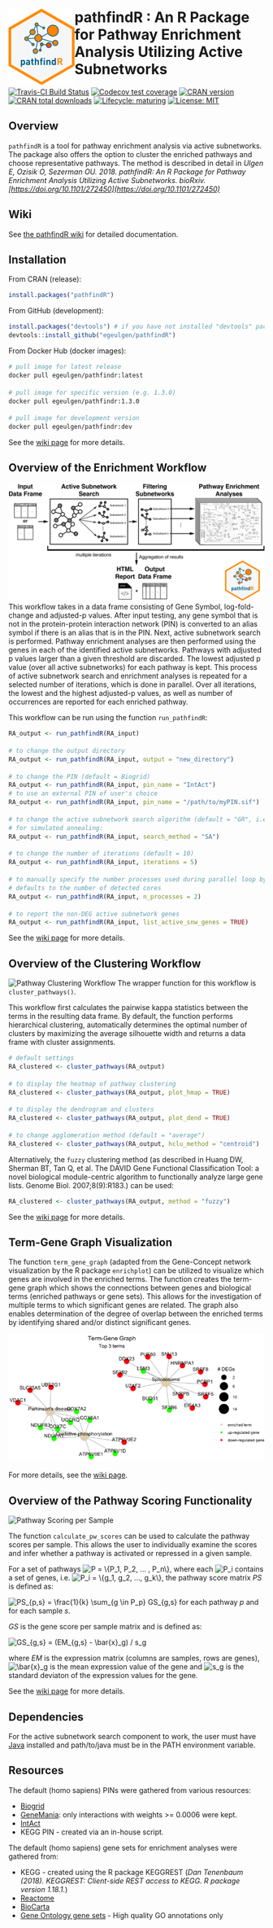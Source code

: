# <img src="man/figures/logo.png" align="left" height=150/> pathfindR : An R Package for Pathway Enrichment Analysis Utilizing Active Subnetworks

<!-- badges: start -->
[![Travis-CI Build Status](https://travis-ci.org/egeulgen/pathfindR.svg?branch=master)](https://travis-ci.org/egeulgen/pathfindR)
[![Codecov test coverage](https://codecov.io/gh/egeulgen/pathfindR/branch/master/graph/badge.svg)](https://codecov.io/gh/egeulgen/pathfindR)
[![CRAN version](http://www.r-pkg.org/badges/version-ago/pathfindR)](https://cran.r-project.org/package=pathfindR)
[![CRAN total downloads](https://cranlogs.r-pkg.org/badges/grand-total/pathfindR)](https://cran.r-project.org/package=pathfindR)
[![Lifecycle: maturing](https://img.shields.io/badge/lifecycle-maturing-blue.svg)](https://www.tidyverse.org/lifecycle/#maturing)
[![License: MIT](https://img.shields.io/badge/License-MIT-yellow.svg)](https://opensource.org/licenses/MIT)
<!-- badges: end -->

## Overview

`pathfindR` is a tool for pathway enrichment analysis via active subnetworks. The package also offers the option to cluster the enriched pathways and choose representative pathways. The method is described in detail in _Ulgen E, Ozisik O, Sezerman OU. 2018. pathfindR: An R Package for Pathway Enrichment Analysis Utilizing Active Subnetworks. bioRxiv. [https://doi.org/10.1101/272450](https://doi.org/10.1101/272450)_

## Wiki
See [the pathfindR wiki](https://github.com/egeulgen/pathfindR/wiki) for detailed documentation.

## Installation

From CRAN (release):
```r
install.packages("pathfindR")
```

From GitHub (development):
```r
install.packages("devtools") # if you have not installed "devtools" package
devtools::install_github("egeulgen/pathfindR")
```

From Docker Hub (docker images):
```bash
# pull image for latest release
docker pull egeulgen/pathfindr:latest

# pull image for specific version (e.g. 1.3.0)
docker pull egeulgen/pathfindr:1.3.0

# pull image for development version
docker pull egeulgen/pathfindr:dev
```

See the [wiki page](https://github.com/egeulgen/pathfindR/wiki/Installation) for more details.

## Overview of the Enrichment Workflow

![pathfindR Enrichment Workflow](./vignettes/pathfindr.png?raw=true "pathfindr Enrichment Workflow")
This workflow takes in a data frame consisting of Gene Symbol, log-fold-change and adjusted-p values. After input testing, any gene symbol that is not in the protein-protein interaction network (PIN) is converted to an alias symbol if there is an alias that is in the PIN. Next, active subnetwork search is performed. Pathway enrichment analyses are then performed using the genes in each of the identified active subnetworks. Pathways with adjusted p values larger than a given threshold are discarded. The lowest adjusted p value (over all active subnetworks) for each pathway is kept. This process of active subnetwork search and enrichment analyses is repeated for a selected number of iterations, which is done in parallel. Over all iterations, the lowest and the highest adjusted-p values, as well as number of occurrences are reported for each enriched pathway.

This workflow can be run using the function `run_pathfindR`:

```r
RA_output <- run_pathfindR(RA_input)

# to change the output directory
RA_output <- run_pathfindR(RA_input, output = "new_directory")

# to change the PIN (default = Biogrid)
RA_output <- run_pathfindR(RA_input, pin_name = "IntAct")
# to use an external PIN of user's choice
RA_output <- run_pathfindR(RA_input, pin_name = "/path/to/myPIN.sif")

# to change the active subnetwork search algorithm (default = "GR", i.e. greedy algorithm)
# for simulated annealing:
RA_output <- run_pathfindR(RA_input, search_method = "SA")

# to change the number of iterations (default = 10)
RA_output <- run_pathfindR(RA_input, iterations = 5) 

# to manually specify the number processes used during parallel loop by foreach
# defaults to the number of detected cores 
RA_output <- run_pathfindR(RA_input, n_processes = 2)

# to report the non-DEG active subnetwork genes
RA_output <- run_pathfindR(RA_input, list_active_snw_genes = TRUE)
```

See the [wiki page](https://github.com/egeulgen/pathfindR/wiki/Enrichment%20Documentation) for more details.

## Overview of the Clustering Workflow

![Pathway Clustering Workflow](./vignettes/pw_clustering.png?raw=true "Pathway Clustering Workflow")
The wrapper function for this workflow is `cluster_pathways()`.

This workflow first calculates the pairwise kappa statistics between the terms in the resulting data frame. By default, the function performs hierarchical clustering, automatically determines the optimal number of clusters by maximizing the average silhouette width and returns a data frame with cluster assignments.

```r
# default settings
RA_clustered <- cluster_pathways(RA_output)

# to display the heatmap of pathway clustering
RA_clustered <- cluster_pathways(RA_output, plot_hmap = TRUE)

# to display the dendrogram and clusters
RA_clustered <- cluster_pathways(RA_output, plot_dend = TRUE)

# to change agglomeration method (default = "average")
RA_clustered <- cluster_pathways(RA_output, hclu_method = "centroid")
```

Alternatively, the `fuzzy` clustering method (as described in Huang DW, Sherman BT, Tan Q, et al. The DAVID Gene Functional Classification Tool: a novel biological module-centric algorithm to functionally analyze large gene lists. Genome Biol. 2007;8(9):R183.) can be used:

```r
RA_clustered <- cluster_pathways(RA_output, method = "fuzzy")
```

See the [wiki page](https://github.com/egeulgen/pathfindR/wiki/Clustering%20Documentation) for more details.

## Term-Gene Graph Visualization

The function `term_gene_graph` (adapted from the Gene-Concept network visualization by the R package `enrichplot`) can be utilized to visualize which genes are involved in the enriched terms. The function creates the term-gene graph which shows the connections between genes and biological terms (enriched pathways or gene sets). This allows for the investigation of multiple terms to which significant genes are related. The graph also enables determination of the degree of overlap between the enriched terms by identifying shared and/or distinct significant genes.

![Term-Gene Graph](./vignettes/term_gene.png?raw=true "Term-Gene Graph")

For more details, see the [wiki page](https://github.com/egeulgen/pathfindR/wiki/Term-Gene-Graph).

## Overview of the Pathway Scoring Functionality

![Pathway Scoring per Sample](./vignettes/pw_score_hmap.png?raw=true "Pathway Scoring per Sample")
 
The function `calculate_pw_scores` can be used to calculate the pathway scores per sample. This allows the user to individually examine the scores and infer whether a pathway is activated or repressed in a given sample.

For a set of pathways <img src="https://latex.codecogs.com/gif.latex?\inline&space;P&space;=&space;\{P_1,&space;P_2,&space;...&space;,&space;P_n\}" title="P = \{P_1, P_2, ... , P_n\}" />, where each <img src="https://latex.codecogs.com/gif.latex?\inline&space;P_i" title="P_i" /> contains a set of genes, i.e. <img src="https://latex.codecogs.com/gif.latex?\inline&space;P_i&space;=&space;\{g_1,&space;g_2,&space;...,&space;g_k\}" title="P_i = \{g_1, g_2, ..., g_k\}" />, the pathway score matrix _PS_ is defined as:

<img src="https://latex.codecogs.com/gif.latex?\inline&space;PS_{p,s}&space;=&space;\frac{1}{k}&space;\sum_{g&space;\in&space;P_p}&space;GS_{g,s}" title="PS_{p,s} = \frac{1}{k} \sum_{g \in P_p} GS_{g,s}" /> for each pathway _p_ and for each sample _s_.

_GS_ is the gene score per sample matrix and is defined as:

<img src="https://latex.codecogs.com/gif.latex?\inline&space;GS_{g,s}&space;=&space;(EM_{g,s}&space;-&space;\bar{x}_g)&space;/&space;s_g" title="GS_{g,s} = (EM_{g,s} - \bar{x}_g) / s_g" />

where _EM_ is the expression matrix (columns are samples, rows are genes), <img src="https://latex.codecogs.com/gif.latex?\inline&space;\bar{x}_g" title="\bar{x}_g" /> is the mean expression value of the gene and <img src="https://latex.codecogs.com/gif.latex?\inline&space;s_g" title="s_g" /> is the standard deviaton of the expression values for the gene.

See the [wiki page](https://github.com/egeulgen/pathfindR/wiki/Pathway-Scoring) for more details.

## Dependencies
For the active subnetwork search component to work, the user must have [Java](https://www.java.com/en/download/manual.jsp) installed and path/to/java must be in the PATH environment variable.

## Resources
The default (homo sapiens) PINs were gathered from various resources:
- [Biogrid](https://downloads.thebiogrid.org/BioGRID)
- [GeneMania](http://genemania.org/data/): only interactions with weights >= 0.0006 were kept.
- [IntAct](https://www.ebi.ac.uk/intact/)
- KEGG PIN - created via an in-house script.

The default (homo sapiens) gene sets for enrichment analyses were gathered from:
- KEGG - created using the R package KEGGREST (_Dan Tenenbaum (2018). KEGGREST: Client-side REST access to KEGG. R package version 1.18.1._)
- [Reactome](https://reactome.org/download-data)
- [BioCarta](http://software.broadinstitute.org/gsea/msigdb/genesets.jsp?collection=CP:BIOCARTA)
- [Gene Ontology gene sets](http://www.go2msig.org/cgi-bin/prebuilt.cgi?taxid=9606) - High quality GO annotations only
